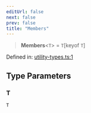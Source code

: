 ```yaml
---
editUrl: false
next: false
prev: false
title: "Members"
---
```


> **Members**\<`T`\> = `T`\[keyof `T`\]

Defined in: [utility-types.ts:1](https://github.com/WinstonFassett/matchina/blob/2d22b2187dda803854f54b63fe09d04bd833387d/src/utility-types.ts#L1)

## Type Parameters

### T

`T`
